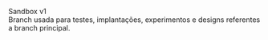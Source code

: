 Sandbox v1
<br>
Branch usada para testes, implantações, experimentos e designs referentes a branch principal.
